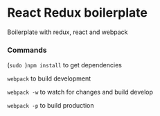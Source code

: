 # React Redux boilerplate
Boilerplate with redux, react and webpack

### Commands

(`sudo `)`npm install` to get dependencies

`webpack` to build development

`webpack -w` to watch for changes and build develop

`webpack -p` to build production
